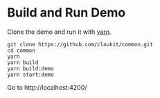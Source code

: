 # Build and Run Demo

Clone the demo and run it with [yarn](https://yarnpkg.com/en/).

```
git clone https://github.com/cloukit/common.git
cd common
yarn
yarn build
yarn build:demo
yarn start:demo
```

Go to http://localhost:4200/
